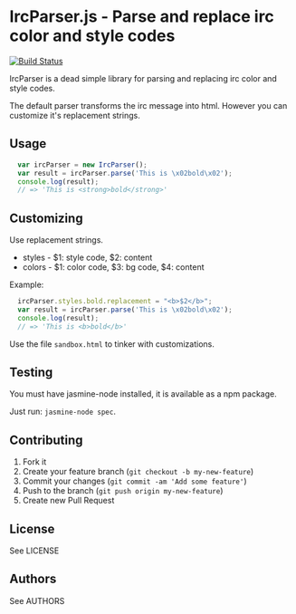 IrcParser.js - Parse and replace irc color and style codes
============

[![Build Status](https://travis-ci.org/badosu/ircparser.js.png)](https://travis-ci.org/badosu/ircparser.js)

IrcParser is a dead simple library for parsing and replacing irc color and
style codes.

The default parser transforms the irc message into html. However you can
customize it's replacement strings.

Usage
-----

```javascript
  var ircParser = new IrcParser();
  var result = ircParser.parse('This is \x02bold\x02');
  console.log(result);
  // => 'This is <strong>bold</strong>'
```

Customizing
-----------

Use replacement strings.

- styles - $1: style code, $2: content
- colors - $1: color code, $3: bg code, $4: content

Example:

```javascript
  ircParser.styles.bold.replacement = "<b>$2</b>";
  var result = ircParser.parse('This is \x02bold\x02');
  console.log(result);
  // => 'This is <b>bold</b>'
```

Use the file `sandbox.html` to tinker with customizations.

Testing
-------

You must have jasmine-node installed, it is available as a npm package.

Just run: `jasmine-node spec`.

Contributing
------------

1. Fork it
2. Create your feature branch (`git checkout -b my-new-feature`)
3. Commit your changes (`git commit -am 'Add some feature'`)
4. Push to the branch (`git push origin my-new-feature`)
5. Create new Pull Request

License
-------

See LICENSE

Authors
-------

See AUTHORS
